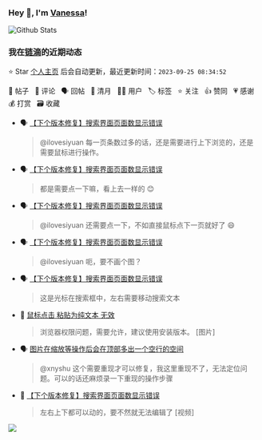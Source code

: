 ### Hey 👋, I'm [Vanessa](http://vanessa.b3log.org/)!

![Github Stats](https://github-readme-stats.vercel.app/api?username=Vanessa219&show_icons=true)

<!--events start -->

### 我在[链滴](https://ld246.com)的近期动态

⭐️ Star [个人主页](https://github.com/Vanessa219/Vanessa219) 后会自动更新，最近更新时间：`2023-09-25 08:34:52`

📝 帖子 &nbsp; 💬 评论 &nbsp; 🗣 回帖 &nbsp; 🌙 清月 &nbsp; 👨‍💻 用户 &nbsp; 🏷️ 标签 &nbsp; ⭐️ 关注 &nbsp; 👍 赞同 &nbsp; 💗 感谢 &nbsp; 💰 打赏 &nbsp; 🗃 收藏

* 🗣 [【下个版本修复】搜索界面页面数显示错误](https://ld246.com/article/1695205118504/comment/1695524300517#comments)

  > @ilovesiyuan 每一页条数过多的话，还是需要进行上下浏览的，还是需要鼠标进行操作。
* 🗣 [【下个版本修复】搜索界面页面数显示错误](https://ld246.com/article/1695205118504/comment/1695524300517#comments)

  > 都是需要点一下嘛，看上去一样的 😊
* 🗣 [【下个版本修复】搜索界面页面数显示错误](https://ld246.com/article/1695205118504/comment/1695458812987#comments)

  > @ilovesiyuan 还需要点一下，不如直接鼠标点下一页就好了 😄
* 🗣 [【下个版本修复】搜索界面页面数显示错误](https://ld246.com/article/1695205118504/comment/1695358997888#comments)

  > @ilovesiyuan 呃，要不画个图？
* 🗣 [【下个版本修复】搜索界面页面数显示错误](https://ld246.com/article/1695205118504/comment/1695358997888#comments)

  > 这是光标在搜索框中，左右需要移动搜索文本
* 💬 [鼠标点击  粘贴为纯文本  无效](https://ld246.com/article/1695301241111/comment/1695348324448#comments)

  > 浏览器权限问题，需要允许，建议使用安装版本。 [图片]
* 🗣 [图片在缩放等操作后会在顶部多出一个空行的空间](https://ld246.com/article/1695116415931/comment/1695175317300#comments)

  > @xnyshu 这个需要重现才可以修复，我这里重现不了，无法定位问题。可以的话还麻烦录一下重现的操作步骤
* 💬 [【下个版本修复】搜索界面页面数显示错误](https://ld246.com/article/1695205118504/comment/1695347922649#comments)

  > 左右上下都可以动的，要不然就无法编辑了 [视频]


<!--events end -->

<a title="Hits" target="_blank" href="https://github.com/Vanessa219/Vanessa219"><img src="https://hits.b3log.org/Vanessa219/Vanessa219.svg"></a>
